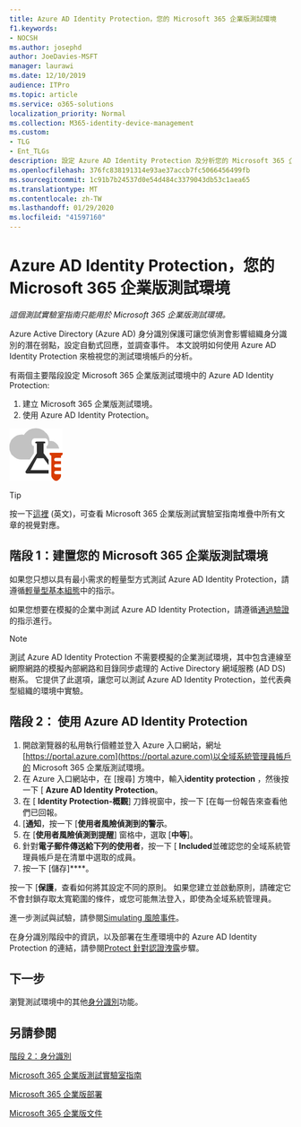 ```yaml
---
title: Azure AD Identity Protection，您的 Microsoft 365 企業版測試環境
f1.keywords:
- NOCSH
ms.author: josephd
author: JoeDavies-MSFT
manager: laurawi
ms.date: 12/10/2019
audience: ITPro
ms.topic: article
ms.service: o365-solutions
localization_priority: Normal
ms.collection: M365-identity-device-management
ms.custom:
- TLG
- Ent_TLGs
description: 設定 Azure AD Identity Protection 及分析您的 Microsoft 365 企業版測試環境中的目前的帳戶。
ms.openlocfilehash: 376fc838191314e93ae37accb7fc5066456499fb
ms.sourcegitcommit: 1c91b7b24537d0e54d484c3379043db53c1aea65
ms.translationtype: MT
ms.contentlocale: zh-TW
ms.lasthandoff: 01/29/2020
ms.locfileid: "41597160"
---
```

# <a name="azure-ad-identity-protection-for-your-microsoft-365-enterprise-test-environment"></a>Azure AD Identity Protection，您的 Microsoft 365 企業版測試環境

*這個測試實驗室指南只能用於 Microsoft 365 企業版測試環境。*

Azure Active Directory (Azure AD) 身分識別保護可讓您偵測會影響組織身分識別的潛在弱點，設定自動式回應，並調查事件。 本文說明如何使用 Azure AD Identity Protection 來檢視您的測試環境帳戶的分析。

有兩個主要階段設定 Microsoft 365 企業版測試環境中的 Azure AD Identity Protection:

1. 建立 Microsoft 365 企業版測試環境。
2. 使用 Azure AD Identity Protection。

![Microsoft Cloud 的測試實驗室指南](media/m365-enterprise-test-lab-guides/cloud-tlg-icon.png) 
    
> [!TIP]
> 按一下[這裡](media/m365-enterprise-test-lab-guides/Microsoft365EnterpriseTLGStack.pdf) (英文)，可查看 Microsoft 365 企業版測試實驗室指南堆疊中所有文章的視覺對應。
  
## <a name="phase-1-build-out-your-microsoft-365-enterprise-test-environment"></a>階段 1：建置您的 Microsoft 365 企業版測試環境

如果您只想以具有最小需求的輕量型方式測試 Azure AD Identity Protection，請遵循[輕量型基本組態](lightweight-base-configuration-microsoft-365-enterprise.md)中的指示。
  
如果您想要在模擬的企業中測試 Azure AD Identity Protection，請遵循[通過驗證](pass-through-auth-m365-ent-test-environment.md)的指示進行。
  
> [!NOTE]
> 測試 Azure AD Identity Protection 不需要模擬的企業測試環境，其中包含連線至網際網路的模擬內部網路和目錄同步處理的 Active Directory 網域服務 (AD DS) 樹系。 它提供了此選項，讓您可以測試 Azure AD Identity Protection，並代表典型組織的環境中實驗。 
  
## <a name="phase-2-use-azure-ad-identity-protection"></a>階段 2： 使用 Azure AD Identity Protection

1. 開啟瀏覽器的私用執行個體並登入 Azure 入口網站，網址[https://portal.azure.com](https://portal.azure.com)以全域系統管理員帳戶的 Microsoft 365 企業版測試環境。
2. 在 Azure 入口網站中，在 [搜尋] 方塊中，輸入**identity protection** ，然後按一下 [ **Azure AD Identity Protection**。
3. 在 [ **Identity Protection-概觀**] 刀鋒視窗中，按一下 [在每一份報告來查看他們已回報。
4. [**通知**，按一下 [**使用者風險偵測到的警示**。
5. 在 [**使用者風險偵測到提醒**] 窗格中，選取 [**中等**]。
6. 針對**電子郵件傳送給下列的使用者**，按一下 [ **Included**並確認您的全域系統管理員帳戶是在清單中選取的成員。
7. 按一下 [儲存]****。

按一下 [**保護**，查看如何將其設定不同的原則。 如果您建立並啟動原則，請確定它不會封鎖存取太寬範圍的條件，或您可能無法登入，即使為全域系統管理員。

進一步測試與試驗，請參閱[Simulating 風險事件](https://docs.microsoft.com/azure/active-directory/active-directory-identityprotection-playbook)。

在身分識別階段中的資訊，以及部署在生產環境中的 Azure AD Identity Protection 的連結，請參閱[Protect 針對認證洩露](identity-secure-user-sign-ins.md#identity-ident-prot)步驟。

## <a name="next-step"></a>下一步

瀏覽測試環境中的其他[身分識別](m365-enterprise-test-lab-guides.md#identity)功能。

## <a name="see-also"></a>另請參閱

[階段 2：身分識別](identity-infrastructure.md)

[Microsoft 365 企業版測試實驗室指南](m365-enterprise-test-lab-guides.md)

[Microsoft 365 企業版部署](deploy-microsoft-365-enterprise.md)

[Microsoft 365 企業版文件](https://docs.microsoft.com/microsoft-365-enterprise/)

